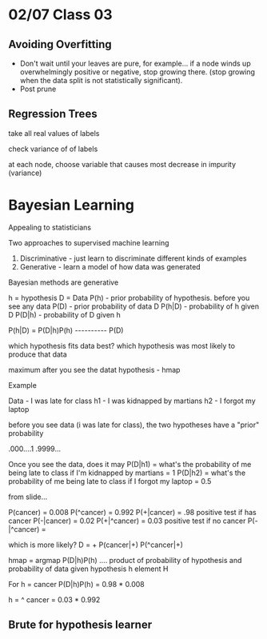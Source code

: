02/07 Class 03
====

Avoiding Overfitting
----
 * Don't wait until your leaves are pure, for example... if a node winds up overwhelmingly positive or negative, stop growing there. (stop growing when the data split is not statistically significant).
 * Post prune



Regression Trees
---

take all real values of labels

check variance of of labels

at each node, choose variable that causes most decrease in impurity (variance)
 
Bayesian Learning
====
Appealing to statisticians

Two approaches to supervised machine learning
1. Discriminative - just learn to discriminate different kinds of examples
2. Generative - learn a model of how data was generated

Bayesian methods are generative

h = hypothesis
D = Data
P(h) - prior probability of hypothesis.  before you see any data
P(D) - prior probability of data D
P(h|D) - probability of h given D
P(D|h) - probability of D given h

P(h|D)  = P(D|h)P(h)
          ----------
             P(D)

which hypothesis fits data best?  which hypothesis was most likely to produce that data

maximum after you see the datat hypothesis - hmap

Example

Data - I was late for class
h1 - I was kidnapped by martians
h2 - I forgot my laptop

before you see data (i was late for class), the two hypotheses have a "prior" probability

.000....1
.9999...

Once you see the data, does it may
P(D|h1) = what's the probability of me being late to class if I'm kidnapped by martians = 1
P(D|h2) = what's the probability of me being late to class if I forgot my laptop = 0.5


from slide...

P(cancer) = 0.008 									P(^cancer) = 0.992
P(+|cancer) = .98 positive test if has cancer		P(-|cancer) = 0.02
P(+|^cancer) = 0.03 positive test if no cancer		P(-|^cancer) =

which is more likely?
D = +
P(cancer|+)
P(^cancer|+)

hmap = argmap         P(D|h)P(h) .... product of probability of hypothesis and probability of data given hypothesis
       h element H

For h = cancer
P(D|h)P(h)
 = 0.98 * 0.008


h = ^ cancer
 = 0.03 * 0.992

Brute for hypothesis learner
----


